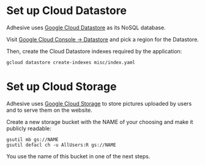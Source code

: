 # Set up Cloud Datastore

Adhesive uses [Google Cloud Datastore](https://cloud.google.com/datastore) as its
NoSQL database.

Visit [Google Cloud Console &rarr; Datastore](https://console.cloud.google.com/datastore/)
and pick a region for the Datastore.

Then, create the Cloud Datastore indexes required by
the application:

    gcloud datastore create-indexes misc/index.yaml

# Set up Cloud Storage

Adhesive uses [Google Cloud Storage](https://cloud.google.com/storage) to store pictures
uploaded by users and to serve them on the website.

Create a new storage bucket with the NAME of your choosing and make it publicly readable:

    gsutil mb gs://NAME
    gsutil defacl ch -u AllUsers:R gs://NAME

You use the name of this bucket in one of the next steps.
